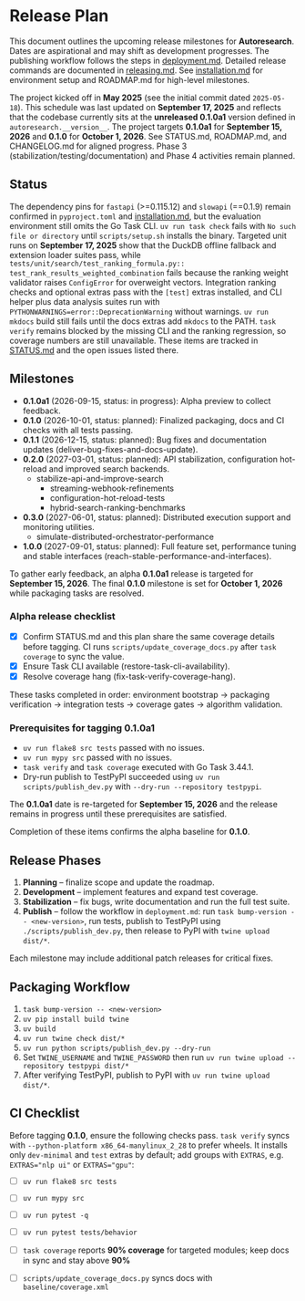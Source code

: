 # Release Plan

This document outlines the upcoming release milestones for **Autoresearch**.
Dates are aspirational and may shift as development progresses.
The publishing workflow follows the steps in
[deployment.md](deployment.md). Detailed release commands are documented in
[releasing.md](releasing.md). See
[installation.md](installation.md) for environment setup and
ROADMAP.md for high-level milestones.

The project kicked off in **May 2025** (see the initial commit dated
`2025-05-18`). This schedule was last updated on **September 17, 2025** and
reflects that the codebase currently sits at the **unreleased 0.1.0a1** version
defined in `autoresearch.__version__`. The project targets **0.1.0a1** for
**September 15, 2026** and **0.1.0** for **October 1, 2026**. See
STATUS.md, ROADMAP.md, and CHANGELOG.md for aligned progress. Phase 3
(stabilization/testing/documentation) and Phase 4 activities remain planned.

## Status

The dependency pins for `fastapi` (>=0.115.12) and `slowapi` (==0.1.9) remain
confirmed in `pyproject.toml` and [installation.md](installation.md), but the
evaluation environment still omits the Go Task CLI. `uv run task check` fails
with `No such file or directory` until `scripts/setup.sh` installs the binary.
Targeted unit runs on **September 17, 2025** show that the DuckDB offline
fallback and extension loader suites pass, while
`tests/unit/search/test_ranking_formula.py::`
`test_rank_results_weighted_combination` fails because the ranking weight
validator raises `ConfigError` for overweight
vectors. Integration ranking checks and optional extras pass with the `[test]`
extras installed, and CLI helper plus data analysis suites run with
`PYTHONWARNINGS=error::DeprecationWarning` without warnings. `uv run mkdocs`
build still fails until the docs extras add `mkdocs` to the PATH. `task verify`
remains blocked by the missing CLI and the ranking regression, so coverage
numbers are still unavailable. These items are tracked in
[STATUS.md](../STATUS.md) and the open issues listed there.
## Milestones

- **0.1.0a1** (2026-09-15, status: in progress): Alpha preview to collect
  feedback.
- **0.1.0** (2026-10-01, status: planned): Finalized packaging, docs and CI
  checks with all tests passing.
- **0.1.1** (2026-12-15, status: planned): Bug fixes and documentation
  updates (deliver-bug-fixes-and-docs-update).
- **0.2.0** (2027-03-01, status: planned): API stabilization, configuration
  hot-reload and improved search backends.
  - stabilize-api-and-improve-search
    - streaming-webhook-refinements
    - configuration-hot-reload-tests
    - hybrid-search-ranking-benchmarks
- **0.3.0** (2027-06-01, status: planned): Distributed execution support and
  monitoring utilities.
  - simulate-distributed-orchestrator-performance
- **1.0.0** (2027-09-01, status: planned): Full feature set, performance
  tuning and stable interfaces
  (reach-stable-performance-and-interfaces).

To gather early feedback, an alpha **0.1.0a1** release is targeted for
**September 15, 2026**. The final **0.1.0** milestone is set for
**October 1, 2026** while packaging tasks are resolved.

### Alpha release checklist

- [x] Confirm STATUS.md and this plan share the same coverage details before
  tagging. CI runs `scripts/update_coverage_docs.py` after `task coverage` to
  sync the value.
- [x] Ensure Task CLI available (restore-task-cli-availability).
- [x] Resolve coverage hang (fix-task-verify-coverage-hang).

These tasks completed in order: environment bootstrap → packaging verification
→ integration tests → coverage gates → algorithm validation.

### Prerequisites for tagging 0.1.0a1

- `uv run flake8 src tests` passed with no issues.
- `uv run mypy src` passed with no issues.
- `task verify` and `task coverage` executed with Go Task 3.44.1.
- Dry-run publish to TestPyPI succeeded using `uv run scripts/publish_dev.py`
  with `--dry-run --repository testpypi`.

The **0.1.0a1** date is re-targeted for **September 15, 2026** and the release
remains in progress until these prerequisites are satisfied.

Completion of these items confirms the alpha baseline for **0.1.0**.

## Release Phases

1. **Planning** – finalize scope and update the roadmap.
2. **Development** – implement features and expand test coverage.
3. **Stabilization** – fix bugs, write documentation and run the full test
   suite.
4. **Publish** – follow the workflow in `deployment.md`: run
   `task bump-version -- <new-version>`, run tests, publish to TestPyPI using
   `./scripts/publish_dev.py`, then release to PyPI with `twine upload dist/*`.

Each milestone may include additional patch releases for critical fixes.

## Packaging Workflow

1. `task bump-version -- <new-version>`
2. `uv pip install build twine`
3. `uv build`
4. `uv run twine check dist/*`
5. `uv run python scripts/publish_dev.py --dry-run`
6. Set `TWINE_USERNAME` and `TWINE_PASSWORD` then run
   `uv run twine upload --repository testpypi dist/*`
7. After verifying TestPyPI, publish to PyPI with
   `uv run twine upload dist/*`.

## CI Checklist

Before tagging **0.1.0**, ensure the following checks pass. `task verify`
syncs with `--python-platform x86_64-manylinux_2_28` to prefer wheels. It
installs only `dev-minimal` and `test` extras by default; add groups with
`EXTRAS`, e.g. `EXTRAS="nlp ui"` or `EXTRAS="gpu"`:

- [ ] `uv run flake8 src tests`
- [ ] `uv run mypy src`
- [ ] `uv run pytest -q`
- [ ] `uv run pytest tests/behavior`
- [ ] `task coverage` reports **90% coverage** for targeted modules; keep docs
  in sync and stay above **90%**
- [ ] `scripts/update_coverage_docs.py` syncs docs with
  `baseline/coverage.xml`

